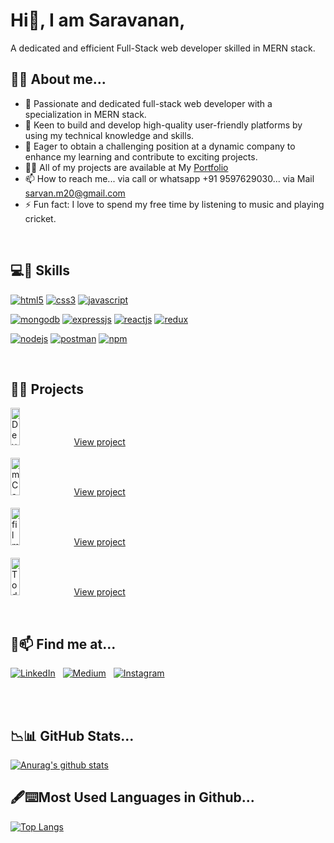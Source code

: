 # Hi👋, I am Saravanan,
A dedicated and efficient Full-Stack web developer skilled in MERN stack. 
## 👨‍🎓 About me...
- 🌱 Passionate and dedicated full-stack web developer with a specialization in MERN stack.
- 👀 Keen to build and develop high-quality user-friendly platforms by using my technical knowledge and skills.
- 👨 Eager to obtain a challenging position at a dynamic company to enhance my learning and contribute to exciting projects.
- 👨‍💻 All of my projects are available at My <a href="https://portfolio-saravana.vercel.app">Portfolio</a>
- 📫 How to reach me... via call or whatsapp +91 9597629030... via Mail sarvan.m20@gmail.com
- ⚡ Fun fact: I love to spend my free time by listening to music and playing cricket.
<br/>

## 💻🚀 Skills
  
<p dir="auto">
<a target="_blank" rel="noopener noreferrer" href="https://developer.mozilla.org/en-US/docs/Glossary/HTML5"><img src="https://camo.githubusercontent.com/d63d473e728e20a286d22bb2226a7bf45a2b9ac6c72c59c0e61e9730bfe4168c/68747470733a2f2f696d672e736869656c64732e696f2f62616467652f48544d4c352d4533344632363f7374796c653d666f722d7468652d6261646765266c6f676f3d68746d6c35266c6f676f436f6c6f723d7768697465" alt="html5" data-canonical-src="https://img.shields.io/badge/HTML5-E34F26?style=for-the-badge&amp;logo=html5&amp;logoColor=white" style="max-width: 100%;"></a>
<a target="_blank" rel="noopener noreferrer" href="https://developer.mozilla.org/en-US/docs/Web/CSS"><img src="https://camo.githubusercontent.com/3a0f693cfa032ea4404e8e02d485599bd0d192282b921026e89d271aaa3d7565/68747470733a2f2f696d672e736869656c64732e696f2f62616467652f435353332d3135373242363f7374796c653d666f722d7468652d6261646765266c6f676f3d63737333266c6f676f436f6c6f723d7768697465" alt="css3" data-canonical-src="https://img.shields.io/badge/CSS3-1572B6?style=for-the-badge&amp;logo=css3&amp;logoColor=white" style="max-width: 100%;"></a> 
<a target="_blank" rel="noopener noreferrer" href="https://developer.mozilla.org/en-US/docs/Web/JavaScript"><img src="https://camo.githubusercontent.com/93c855ae825c1757f3426f05a05f4949d3b786c5b22d0edb53143a9e8f8499f6/68747470733a2f2f696d672e736869656c64732e696f2f62616467652f4a6176615363726970742d3332333333303f7374796c653d666f722d7468652d6261646765266c6f676f3d6a617661736372697074266c6f676f436f6c6f723d463744463145" alt="javascript" data-canonical-src="https://img.shields.io/badge/JavaScript-323330?style=for-the-badge&amp;logo=javascript&amp;logoColor=F7DF1E" style="max-width: 100%;"></a>
</p>
<p>
  <a target="_blank" rel="noopener noreferrer" href="https://docs.mongodb.com"><img src="https://camo.githubusercontent.com/72e92f69f36703548704a9eeda2a9889c2756b5e08f01a9aec6e658c148d014e/68747470733a2f2f696d672e736869656c64732e696f2f62616467652f4d6f6e676f44422d3445413934423f7374796c653d666f722d7468652d6261646765266c6f676f3d6d6f6e676f6462266c6f676f436f6c6f723d7768697465" alt="mongodb" data-canonical-src="https://img.shields.io/badge/MongoDB-4EA94B?style=for-the-badge&amp;logo=mongodb&amp;logoColor=white" style="max-width: 100%;"></a>
  <a target="_blank" rel="noopener noreferrer" href="https://expressjs.com"><img src="https://camo.githubusercontent.com/7f73136d92799b19be179d1ed87b461120c35ed917c7d5ab59a7606209da7bd3/68747470733a2f2f696d672e736869656c64732e696f2f62616467652f457870726573732e6a732d3030303030303f7374796c653d666f722d7468652d6261646765266c6f676f3d65787072657373266c6f676f436f6c6f723d7768697465" alt="expressjs" data-canonical-src="https://img.shields.io/badge/Express.js-000000?style=for-the-badge&amp;logo=express&amp;logoColor=white" style="max-width: 100%;"></a>  
  <a target="_blank" rel="noopener noreferrer" href="https://reactjs.org/docs/getting-started.html"><img src="https://camo.githubusercontent.com/268ac512e333b69600eb9773a8f80b7a251f4d6149642a50a551d4798183d621/68747470733a2f2f696d672e736869656c64732e696f2f62616467652f52656163742d3230323332413f7374796c653d666f722d7468652d6261646765266c6f676f3d7265616374266c6f676f436f6c6f723d363144414642" alt="reactjs" data-canonical-src="https://img.shields.io/badge/React-20232A?style=for-the-badge&amp;logo=react&amp;logoColor=61DAFB" style="max-width: 100%;"></a>
<a target="_blank" rel="noopener noreferrer" href="https://redux.js.org"><img src="https://camo.githubusercontent.com/6908bc5919e46cd787b8e5117f092f5ed37da82e8bd602e6339060ea0fff722c/68747470733a2f2f696d672e736869656c64732e696f2f62616467652f52656475782d3539334438383f7374796c653d666f722d7468652d6261646765266c6f676f3d7265647578266c6f676f436f6c6f723d7768697465" alt="redux" data-canonical-src="https://img.shields.io/badge/Redux-593D88?style=for-the-badge&amp;logo=redux&amp;logoColor=white" style="max-width: 100%;"></a>

  <a target="_blank" rel="noopener noreferrer" href="https://nodejs.org/en/docs/"><img src="https://camo.githubusercontent.com/a1eae878fdd3d1c1b687992ca74e5cac85f4b68e60a6efaa7bc8dc9883b71229/68747470733a2f2f696d672e736869656c64732e696f2f62616467652f4e6f64652e6a732d3333393933333f7374796c653d666f722d7468652d6261646765266c6f676f3d6e6f6465646f746a73266c6f676f436f6c6f723d7768697465" alt="nodejs" data-canonical-src="https://img.shields.io/badge/Node.js-339933?style=for-the-badge&amp;logo=nodedotjs&amp;logoColor=white" style="max-width: 100%;"></a>
<a target="_blank" rel="noopener noreferrer" href="https://learning.postman.com/docs/getting-started/introduction/"><img src="https://camo.githubusercontent.com/879423585ed087f3c973857c43ba7e7d84f52c993d2c937055726339fbf921d9/68747470733a2f2f696d672e736869656c64732e696f2f62616467652f506f73746d616e2d4646364333373f7374796c653d666f722d7468652d6261646765266c6f676f3d506f73746d616e266c6f676f436f6c6f723d7768697465" alt="postman" data-canonical-src="https://img.shields.io/badge/Postman-FF6C37?style=for-the-badge&amp;logo=Postman&amp;logoColor=white" style="max-width: 100%;"></a>
<a target="_blank" rel="noopener noreferrer" href="https://docs.npmjs.com"><img src="https://camo.githubusercontent.com/55037e0ff8e2c9df84ad631c3d0443a7316776ede7459a5872ccb336d7df2781/68747470733a2f2f696d672e736869656c64732e696f2f62616467652f6e706d2d4342333833373f7374796c653d666f722d7468652d6261646765266c6f676f3d6e706d266c6f676f436f6c6f723d7768697465" alt="npm" data-canonical-src="https://img.shields.io/badge/npm-CB3837?style=for-the-badge&amp;logo=npm&amp;logoColor=white" style="max-width: 100%;"></a>
</p>
<br/>

## 🤖👾 Projects

<p dir="auto">
<img src="https://encrypted-tbn0.gstatic.com/images?q=tbn:ANd9GcRgvju0XbdNZkg2QEr0uRIrbdm6qFea0bIyej7q0HKMChnsosv0X9qogwmRLJN9y1m8SxM&usqp=CAU" alt="Devto" style="width: 17%; height: 60px"></a>&nbsp;&nbsp;&nbsp;&nbsp;<a href="https://dev-dot-to.netlify.app/">View project</a><br><br>
<img src="https://cdn.shopify.com/s/files/1/1454/5188/files/logo_602b86cb-64f1-48bb-91ff-10ea44c29c10.png?v=1679991855&width=500" alt="mCaffeine" style="width: 17%; height: 60px;"></a>&nbsp;&nbsp;&nbsp;&nbsp;<a href="https://m-caffeine-app.vercel.app/">View project</a><br><br>
<img src="https://i.postimg.cc/BvTQ9306/Screenshot-2024-05-27-at-12-20-51.png" alt="filmfusion" style="width: 17%; height: 60px;"></a>&nbsp;&nbsp;&nbsp;&nbsp;<a href="https://fullyfilmfusion.vercel.app/">View project</a><br><br>
<img src="https://i.postimg.cc/3w5rq1mb/git-Img-1.png" alt="Todo" style="width: 17%; height: 60px"></a>&nbsp;&nbsp;&nbsp;&nbsp;<a href="https://app-check-list.vercel.app/">View project</a>
</p>
<br/>

## 📧📫 Find me at...

<p dir="auto">
  <a href="https://www.linkedin.com/in/saravana-m/" rel="nofollow"><img src="https://camo.githubusercontent.com/a80d00f23720d0bc9f55481cfcd77ab79e141606829cf16ec43f8cacc7741e46/68747470733a2f2f696d672e736869656c64732e696f2f62616467652f4c696e6b6564496e2d3030373742353f7374796c653d666f722d7468652d6261646765266c6f676f3d6c696e6b6564696e266c6f676f436f6c6f723d7768697465" alt="LinkedIn" data-canonical-src="https://img.shields.io/badge/LinkedIn-0077B5?style=for-the-badge&amp;logo=linkedin&amp;logoColor=white" style="max-width: 100%;"></a>&nbsp;&nbsp;
  <a href="https://medium.com/@sarvan.m20/" rel="nofollow"><img src="https://camo.githubusercontent.com/031158fe406368e77048939080cdd7894ea1e98b230681dffa5c9b081e507194/68747470733a2f2f696d672e736869656c64732e696f2f62616467652f4d656469756d2d3132313030453f7374796c653d666f722d7468652d6261646765266c6f676f3d6d656469756d266c6f676f436f6c6f723d7768697465" alt="Medium" data-canonical-src="https://img.shields.io/badge/Medium-12100E?style=for-the-badge&amp;logo=medium&amp;logoColor=white" style="max-width: 100%;"></a>&nbsp;&nbsp;
  <a href="https://www.instagram.com/saro_.lm/" rel="nofollow"><img src="https://camo.githubusercontent.com/b3d4671768bd0f9b6c8f410a25a96e0c5a4d135208d8910461e986f97e7985ab/68747470733a2f2f696d672e736869656c64732e696f2f62616467652f496e7374616772616d2d4534343035463f7374796c653d666f722d7468652d6261646765266c6f676f3d696e7374616772616d266c6f676f436f6c6f723d7768697465" alt="Instagram" data-canonical-src="https://img.shields.io/badge/Instagram-E4405F?style=for-the-badge&amp;logo=instagram&amp;logoColor=white" style="max-width: 100%;"></a>
 
<br/>  <br/>
## 📉📊 GitHub Stats...
  
[![Anurag's github stats](https://github-readme-stats.vercel.app/api?username=MSarvan)](https://github-readme-stats.vercel.app/api?username=MSarvan)
  <br/>

  ## 🖋️⌨️Most Used Languages in Github...
[![Top Langs](https://github-readme-stats.vercel.app/api/top-langs/?username=MSarvan&layout=compact)](https://github-readme-stats.vercel.app/api/top-langs/?username=MSarvan&layout=compact)
